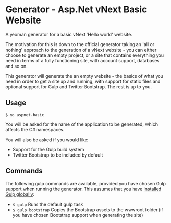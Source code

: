 
# Generator - Asp.Net vNext Basic Website
A yeoman generator for a basic vNext 'Hello world' website.

The motivation for this is down to the official generator taking an 'all or nothing' approach to the generation of a vNext website - you can either choose to generate an empty project, or a site that contains everything you need in terms of a fully functioning site, with account support, databases and so on.

This generator will generate the an empty website - the basics of what you need in order to get a site up and running, with support for static files and optional support for Gulp and Twitter Bootstrap. The rest is up to you.

## Usage
    $ yo aspnet-basic

You will be asked for the name of the application to be generated, which affects the C# namespaces.

You will also be asked if you would like:

- Support for the Gulp build system
- Twitter Bootstrap to be included by default

## Commands

The following gulp commands are available, provided you have chosen Gulp support when running the generator. This assumes that you have [installed Gulp globally][1]:

- `$ gulp` Runs the default gulp task
- `$ gulp bootstrap` Copies the Bootstrap assets to the wwwroot folder (if you have chosen Bootstrap support when generating the site)

[1]: https://github.com/gulpjs/gulp/blob/master/docs/getting-started.md